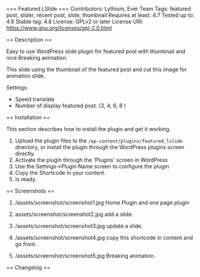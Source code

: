 === Featured LSlide ===
Contributors: Lythium, Ever Team
Tags: featured post, slider, récent post, slide, thumbnail
Requires at least: 4.7
Tested up to: 4.8
Stable tag: 4.8
License: GPLv2 or later
License URI: https://www.gnu.org/licenses/gpl-2.0.html

== Description ==

Easy to use WordPress slide plugin for featured post with thumbnail and nice Breaking animation.

This slide using the thumbnail of the featured post and cut this image for animation slide.

Settings:
* Speed translate
* Number of display featured post. (3, 4, 6, 8 )

== Installation ==

This section describes how to install the plugin and get it working.

1. Upload the plugin files to the `/wp-content/plugins/featured_lslide` directory, or install the plugin through the WordPress plugins screen directly.
2. Activate the plugin through the 'Plugins' screen in WordPress
3. Use the Settings->Plugin Name screen to configure the plugin
4. Copy the Shortcode in your content.
5. Is ready.

== Screenshots ==

1. /assets/screenshot/screenshot1.jpg
Home Plugin and one page plugin

2. assets/screenshot/screenshot2.jpg
add a slide.

3. /assets/screenshot/screenshot3.jpg
update a slide.

4. /assets/screenshot/screenshot4.jpg
copy this shortcode in content and go front.

5. /assets/screenshot/screenshot5.jpg
Breaking animation.


== Changelog ==
